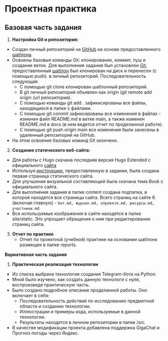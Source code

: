 # Проектная практика

## Базовая часть задания

1. **Настройка Git и репозитория:**
  - Создан личный репозиторий на [GitHub](https://github.com/daniachka-o/practice3) на основе предоставленного [шаблона](https://github.com/mospol/practice-2025-1).
  - Освоены базовые команды Git: клонирование, коммит, пуш и создание веток. Для выполнения задания был установлен [Git](https://git-scm.com/install/windows), предоставленный [шаблон](https://github.com/mospol/practice-2025-1) был клонирован на диск и перенесен (с помощью push). в личный репозиторий. Последовательность следующая:
    - С помощью git clone клонирован шаблонный репозиторий.
    - В git личный репозиторий объявлен как origin (git remote add origin (url репозитория).
    - С помощью команды git add . зафикисированы все файлы, находящиеся в папке с файлами.
    - С помощью git commit зафиксированы все изменения в файлах - изменен файл README.md в ветке main, а также изменен     README.md в docs (в нем ведется отчет по проделанной работе).
    - С помощью git push origin main все изменения были занесены в удаленный репозиторий на GitHub.
  - На этом освоение базовых команд Git окончено.  
2. **Создание статического веб-сайта:**
  - Для работы с Hugo скачана последняя версия Hugo Extended с официального [сайта](https://gohugo.io/installation/windows/)
  - Используя [инструкцию](https://gohugo.io/getting-started/quick-start/), предоставленную в задании, была создана первая страница статического сайта.
  - Для улучшения визуальной составляющей была скачана тема Book с официального сайта.
  - Для выполнения задания в папке content создана подпапка, в которой находятся все страницы сайта. Всего страниц на сайте 6 (включая главную) - `бот.md, журнал.md, опроекте.md, ресурсы.md, участники.md`.
  - Все используемые изображения в сайте находятся в папке site/static. Это упрощает обращение к ним при редактировании страниц сайта.
3. **Отчет по практике**
    - Отчет по проектной (учебной) практике на основании шаблона размещен в папке reports.

**Вариативная часть задания**

1. **Практическая реализация технологии**
  - Из списка выбрана технология создания Telegram-бота на Python.
  - Мной было изучено, как создать данную технологи с нуля, воспроизведя практическую часть.
  - Было создано подробное описание проделанной работы. Оно включает в себя:
    - Последовательность действий по исследованию предметной области и созданию технологии.
    - Иллюстрации и примеры кода, используемые в данной технологии.
    - Результаты находятся в личном репозитории в папке /src.
  - В качестве модификации проекта добавлена поддержка GigaChat и Прогноз погоды через Яндекс.
